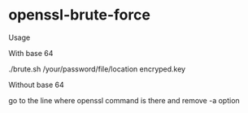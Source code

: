 # openssl-brute-force


Usage

With base 64

./brute.sh /your/password/file/location encryped.key

Without base 64

go to the line where openssl command is there and remove -a option
